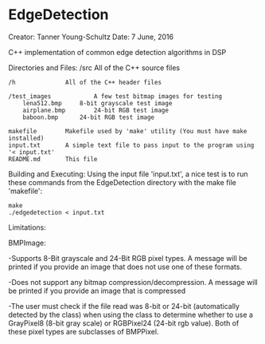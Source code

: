 # EdgeDetection

Creator:	Tanner Young-Schultz
Date:		7 June, 2016

C++ implementation of common edge detection algorithms in DSP

Directories and Files:
	/src				All of the C++ source files
	
	/h				All of the C++ header files
	
	/test_images			A few test bitmap images for testing
		lena512.bmp		8-bit grayscale test image
		airplane.bmp		24-bit RGB test image
		baboon.bmp		24-bit RGB test image
		
	makefile		Makefile used by 'make' utility (You must have make installed)
	input.txt		A simple text file to pass input to the program using '< input.txt'
	README.md		This file


Building and Executing:
Using the input file 'input.txt', a nice test is to run these commands from the EdgeDetection directory with the make file 'makefile':

	make
	./edgedetection < input.txt
	

Limitations:

BMPImage:

-Supports 8-Bit grayscale and 24-Bit RGB pixel types. A message will be printed if you provide an image that does not use one of these formats.

-Does not support any bitmap compression/decompression. A message will be printed if you provide an image that is compressed

-The user must check if the file read was 8-bit or 24-bit (automatically detected by the class) when using the class to determine
 whether to use a GrayPixel8 (8-bit gray scale) or RGBPixel24 (24-bit rgb value). Both of these pixel types are subclasses of
 BMPPixel.
